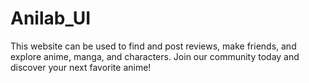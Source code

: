 # Anilab_UI
This website can be used to find and post reviews, make friends, and explore anime, manga, and characters. Join our community today and discover your next favorite anime!

